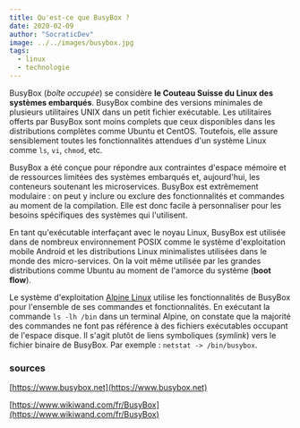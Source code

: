 ```yaml
---
title: Qu'est-ce que BusyBox ?
date: 2020-02-09
author: "SocraticDev"
image: ../../images/busybox.jpg
tags:
  - linux
  - technologie
---
```


BusyBox (_boîte occupée_) se considère **le Couteau Suisse du Linux des systèmes embarqués**. BusyBox combine des versions minimales de plusieurs utilitaires UNIX dans un petit fichier exécutable. Les utilitaires offerts par BusyBox sont moins complets que ceux disponibles dans les distributions complètes comme Ubuntu et CentOS. Toutefois, elle assure sensiblement toutes les fonctionnalités attendues d'un système Linux comme `ls`, `vi`, `chmod`, etc.

BusyBox a été conçue pour répondre aux contraintes d'espace mémoire et de ressources limitées des systèmes embarqués et, aujourd'hui, les conteneurs soutenant les microservices. BusyBox est extrêmement modulaire : on peut y inclure ou exclure des fonctionnalités et commandes au moment de la compilation. Elle est donc facile à personnaliser pour les besoins spécifiques des systèmes qui l'utilisent.

En tant qu'exécutable interfaçant avec le noyau Linux, BusyBox est utilisée dans de nombreux environnement POSIX comme le système d'exploitation mobile Android et les distributions Linux minimalistes utilisées dans le monde des micro-services. On la voit même utilisée par les grandes distributions comme Ubuntu au moment de l'amorce du système (**boot flow**).

Le système d'exploitation [Alpine Linux](https://alpinelinux.org/) utilise les fonctionnalités de BusyBox pour l'ensemble de ses commandes et fonctionnalités. En exécutant la commande `ls -lh /bin` dans un terminal Alpine, on constate que la majorité des commandes ne font pas référence à des fichiers exécutables occupant de l'espace disque. Il s'agit plutôt de liens symboliques (_symlink_) vers le fichier binaire de BusyBox. Par exemple : `netstat -> /bin/busybox`.

### sources

[https://www.busybox.net](https://www.busybox.net)

[https://www.wikiwand.com/fr/BusyBox](https://www.wikiwand.com/fr/BusyBox)
